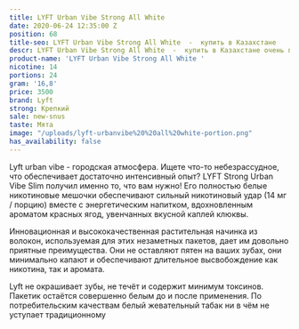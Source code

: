 ```yaml
---
title: LYFT Urban Vibe Strong All White
date: 2020-06-24 12:35:00 Z
position: 68
title-seo: LYFT Urban Vibe Strong All White  -  купить в Казахстане
descr: LYFT Urban Vibe Strong All White  -  купить в Казахстане очень приятный вкус
product-name: 'LYFT Urban Vibe Strong All White '
nicotine: 14
portions: 24
gram: '16,8'
price: 3500
brand: Lyft
strong: Крепкий
sale: new-snus
taste: Мята
image: "/uploads/lyft-urbanvibe%20%20all%20white-portion.png"
has_availability: false
---
```


Lyft urban vibe - городская атмосфера.
Ищете что-то небезрассудное, что обеспечивает достаточно интенсивный опыт? 
LYFT Strong Urban Vibe Slim получил именно то, что вам нужно! 
Его полностью белые никотиновые мешочки обеспечивают сильный никотиновый удар (14 мг / порцию) вместе с энергетическим напитком, вдохновленным ароматом красных ягод, увенчанных вкусной каплей клюквы.

Инновационная и высококачественная растительная начинка из волокон, используемая для этих незаметных пакетов, дает им довольно приятные преимущества. 
Они не оставляют пятен на ваших зубах, они минимально капают и обеспечивают длительное высвобождение как никотина, так и аромата. 

Lyft не окрашивает зубы, не течёт и содержит минимум токсинов. Пакетик остаётся совершенно белым до и после применения. По потребительским качествам белый жевательный табак ни в чём не уступает традиционному